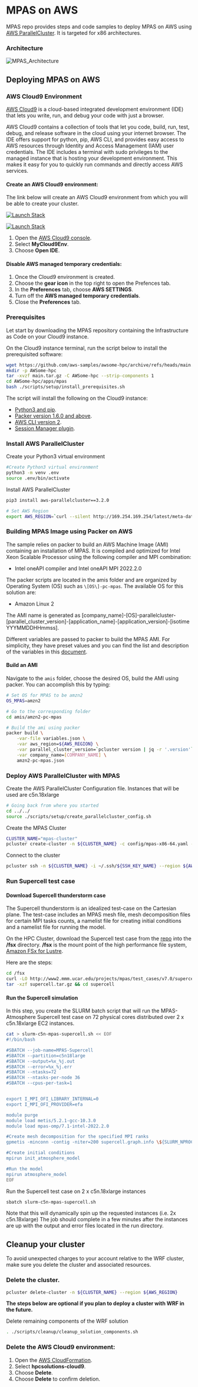 # MPAS on AWS

MPAS repo provides steps and code samples to deploy MPAS on AWS using [AWS ParallelCluster](<https://docs.aws.amazon.com/parallelcluster/>).
It is targeted for x86 architectures.

### Architecture

![MPAS_Architecture](<docs/images/mpas_architecture.png>)

## Deploying MPAS on AWS

### AWS Cloud9 Environment

[AWS Cloud9](<https://aws.amazon.com/cloud9/>) is a cloud-based integrated development environment (IDE) that lets you write, run, and debug your code with just a browser.

AWS Cloud9 contains a collection of tools that let you code, build, run, test, debug, and release software in the cloud using your internet browser. The IDE offers support for python, pip, AWS CLI, and provides easy access to AWS resources through Identity and Access Management (IAM) user credentials. The IDE includes a terminal with sudo privileges to the managed instance that is hosting your development environment. This makes it easy for you to quickly run commands and directly access AWS services.

#### Create an AWS Cloud9 environment:

The link below will create an AWS Cloud9 environment from which you will be able to create your cluster.

[![Launch Stack](<https://samdengler.github.io/cloudformation-launch-stack-button-svg/images/us-east-1.svg>)](<https://us-east-1.console.aws.amazon.com/cloudformation/home?region=us-east-1#/stacks/create/template?stackName=hpcsolutions-cloud9&templateURL=https://awsome-hpc.s3.amazonaws.com/cf_hpc_solutions_cloud9.yaml>)

[![Launch Stack](<https://samdengler.github.io/cloudformation-launch-stack-button-svg/images/us-east-2.svg>)](<https://us-east-2.console.aws.amazon.com/cloudformation/home?region=us-east-2#/stacks/create/template?stackName=hpcsolutions-cloud9&templateURL=https://awsome-hpc.s3.amazonaws.com/cf_hpc_solutions_cloud9.yaml>)

1. Open the [AWS Cloud9 console](<https://console.aws.amazon.com/cloud9>).
1. Select **MyCloud9Env**.
1. Choose **Open IDE**.

#### Disable AWS managed temporary credentials:

1. Once the Cloud9 environment is created.
1. Choose the **gear icon** in the top right to open the Prefences tab.
1. In the **Preferences** tab, choose **AWS SETTINGS**.
1. Turn off the **AWS managed temporary credentials**.
1. Close the **Preferences** tab.

### Prerequisites

Let start by downloading the MPAS repository containing the Infrastructure as Code on your Cloud9 instance.

On the Cloud9 instance terminal, run the script below to install the prerequisited software:

```bash
wget https://github.com/aws-samples/awsome-hpc/archive/refs/heads/main.tar.gz
mkdir -p AWSome-hpc
tar -xvzf main.tar.gz -C AWSome-hpc --strip-components 1
cd AWSome-hpc/apps/mpas
bash ./scripts/setup/install_prerequisites.sh
```

The script will install the following on the Cloud9 instance:

- [Python3 and pip](<https://pip.pypa.io/en/latest/installing/>).
- [Packer version 1.6.0 and above](<https://learn.hashicorp.com/tutorials/packer/getting-started-install?in=packer/getting-started>).
- [AWS CLI version 2](<https://docs.aws.amazon.com/cli/latest/userguide/install-cliv2.html>).
- [Session Manager plugin](<https://docs.aws.amazon.com/systems-manager/latest/userguide/session-manager-working-with-install-plugin.html>).

### Install AWS ParallelCluster

Create your Python3 virtual environment

```bash
#Create Python3 virtual environment
python3 -m venv .env
source .env/bin/activate
```

Install AWS ParallelCluster

```bash
pip3 install aws-parallelcluster==3.2.0

# Set AWS Region
export AWS_REGION=`curl --silent http://169.254.169.254/latest/meta-data/placement/region`
```

### Building MPAS Image using Packer on AWS

The sample relies on packer to build an AWS Machine Image (AMI) containing an installation of MPAS.
It is compiled and optimized for Intel Xeon Scalable Processor using the following compiler and MPI combination:

- Intel oneAPI compiler and Intel oneAPI MPI 2022.2.0


The packer scripts are located in the amis folder and are organized by Operating System (OS) such as `\[OS\]-pc-mpas`.
The available OS for this solution are:

- Amazon Linux 2

The AMI name is generated as \[company\_name\]-\[OS\]-parallelcluster-\[parallel\_cluster\_version\]-\[application\_name\]-\[application\_version\]-\[isotime YYYMMDDHHmmss\].

Different variables are passed to packer to build the MPAS AMI. For simplicity, they have preset values and you can find the list and description of the variables in this [document](<docs/packer_ami_variables.md>).

#### Build an AMI

Navigate to the `amis` folder, choose the desired OS, build the AMI using packer.
You can accomplish this by typing:

```bash
# Set OS for MPAS to be amzn2
OS_MPAS=amzn2

# Go to the corresponding folder
cd amis/amzn2-pc-mpas

# Build the ami using packer
packer build \
    -var-file variables.json \
    -var aws_region=${AWS_REGION} \
    -var parallel_cluster_version=`pcluster version | jq -r '.version'` \
    -var company_name=[COMPANY_NAME] \
    amzn2-pc-mpas.json
```

### Deploy AWS ParallelCluster with MPAS

Create the AWS ParallelCluster Configuration file.
Instances that will be used are c5n.18xlarge

```bash
# Going back from where you started
cd ../../
source ./scripts/setup/create_parallelcluster_config.sh
```

Create the MPAS Cluster

```bash
CLUSTER_NAME="mpas-cluster"
pcluster create-cluster -n ${CLUSTER_NAME} -c config/mpas-x86-64.yaml --region ${AWS_REGION}
```

Connect to the cluster

```bash
pcluster ssh -n ${CLUSTER_NAME} -i ~/.ssh/${SSH_KEY_NAME} --region ${AWS_REGION}
```

### Run Supercell test case

#### Download Supercell thunderstorm case

The Supercell thunderstorm is an idealized test-case on the Cartesian plane. The test-case includes an MPAS mesh file, mesh decomposition files for certain MPI tasks counts, a namelist file for creating initial conditions and a namelist file for running the model.

On the HPC Cluster, download the Supercell test case from the [repo](<https://mpas-dev.github.io/atmosphere/test_cases.html>) into the **/fsx** directory.
**/fsx** is the mount point of the high performance file system, [Amazon FSx for Lustre](<https://aws.amazon.com/fsx/lustre/>).

Here are the steps:

```bash
cd /fsx
curl -LO http://www2.mmm.ucar.edu/projects/mpas/test_cases/v7.0/supercell.tar.gz
tar -xzf supercell.tar.gz && cd supercell
```

#### Run the Supercell simulation

In this step, you create the SLURM batch script that will run the MPAS-Atmosphere Supercell test case on 72 physical cores distributed over 2 x c5n.18xlarge EC2 instances.

```bash
cat > slurm-c5n-mpas-supercell.sh << EOF
#!/bin/bash

#SBATCH --job-name=MPAS-Supercell
#SBATCH --partition=c5n18large
#SBATCH --output=%x_%j.out
#SBATCH --error=%x_%j.err
#SBATCH --ntasks=72
#SBATCH --ntasks-per-node 36
#SBATCH --cpus-per-task=1


export I_MPI_OFI_LIBRARY_INTERNAL=0
export I_MPI_OFI_PROVIDER=efa

module purge
module load metis/5.2.1-gcc-10.3.0
module load mpas-omp/7.1-intel-2022.2.0

#Create mesh decomposition for the specified MPI ranks
gpmetis -minconn -contig -niter=200 supercell.graph.info \${SLURM_NPROCS}

#Create initial conditions
mpirun init_atmosphere_model

#Run the model
mpirun atmosphere_model
EOF
```

Run the Supercell test case on 2 x c5n.18xlarge instances

```bash
sbatch slurm-c5n-mpas-supercell.sh
```

Note that this will dynamically spin up the requested instances (i.e. 2x c5n.18xlarge) The job should complete in a few minutes after the instances are up with the output and error files located in the run directory.

## Cleanup your cluster

To avoid unexpected charges to your account relative to the WRF cluster, make sure you delete the cluster and associated resources.

### Delete the cluster.

```bash
pcluster delete-cluster -n ${CLUSTER_NAME} --region ${AWS_REGION}
```

**The steps below are optional if you plan to deploy a cluster with WRF in the future.**

Delete remaining components of the WRF solution

```bash
. ./scripts/cleanup/cleanup_solution_components.sh
```

### Delete the AWS Cloud9 environment:

1. Open the [AWS CloudFormation](<https://console.aws.amazon.com/cloudformation>).
1. Select **hpcsolutions-cloud9**.
1. Choose **Delete**.
1. Choose **Delete** to confirm deletion.
